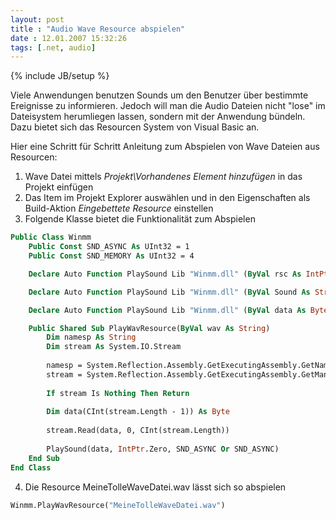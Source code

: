 ```yaml
---
layout: post
title : "Audio Wave Resource abspielen"
date : 12.01.2007 15:32:26
tags: [.net, audio]
---
```

{% include JB/setup %}

Viele Anwendungen benutzen Sounds um den Benutzer über bestimmte Ereignisse zu informieren. Jedoch will man die Audio Dateien nicht "lose" im Dateisystem herumliegen lassen, sondern mit der Anwendung bündeln. Dazu bietet sich das Resourcen System von Visual Basic an.

Hier eine Schritt für Schritt Anleitung zum Abspielen von Wave Dateien aus Resourcen:

1. Wave Datei mittels *Projekt\Vorhandenes Element hinzufügen* in das Projekt einfügen  
2. Das Item im Projekt Explorer auswählen und in den Eigenschaften als Build-Aktion *Eingebettete Resource* einstellen  
3. Folgende Klasse bietet die Funktionalität zum Abspielen

``` vb
Public Class Winmm
    Public Const SND_ASYNC As UInt32 = 1
    Public Const SND_MEMORY As UInt32 = 4 

    Declare Auto Function PlaySound Lib "Winmm.dll" (ByVal rsc As IntPtr, ByVal hMod As IntPtr, ByVal dwFlags As UInt32) As Boolean 

    Declare Auto Function PlaySound Lib "Winmm.dll" (ByVal Sound As String, ByVal hMod As IntPtr, ByVal dwFlags As UInt32) As Boolean 

    Declare Auto Function PlaySound Lib "Winmm.dll" (ByVal data As Byte(), ByVal hMod As IntPtr, ByVal dwFlags As UInt32) As Boolean 

    Public Shared Sub PlayWavResource(ByVal wav As String)
        Dim namesp As String
        Dim stream As System.IO.Stream 
    
        namesp = System.Reflection.Assembly.GetExecutingAssembly.GetName.Name
        stream = System.Reflection.Assembly.GetExecutingAssembly.GetManifestResourceStream(namesp & "." & wav) 
    
        If stream Is Nothing Then Return 
    
        Dim data(CInt(stream.Length - 1)) As Byte 
    
        stream.Read(data, 0, CInt(stream.Length)) 
    
        PlaySound(data, IntPtr.Zero, SND_ASYNC Or SND_ASYNC)
    End Sub
End Class
```

4. Die Resource MeineTolleWaveDatei.wav lässt sich so abspielen

``` vb
Winmm.PlayWavResource("MeineTolleWaveDatei.wav")
```
